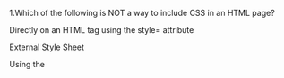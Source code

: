 1.Which of the following is NOT a way to include CSS in an HTML page?



Directly on an HTML tag using the style= attribute



External Style Sheet



Using the <style> tag inline in the HTML document



Using the <font> tag to enclose other tags - ✔

  <br/>

2.  Which HTML tag does nothing to the text it surrounds and has as its sole purpose to create a "handle" so as to be able to apply CSS to the text.



span - ✔



embed



h1



handle

<br/>
  
  
3.  Why is there more than one font listed in the following CSS rule? 

```
 body { font-family: "Trebuchet MS", Helvetica, Arial, sans-serif; } 
 body { font-family: "Trebuchet MS", Helvetica, Arial, sans-serif; } 
```



This is a syntax error, square braces [ ] should be used for the CSS rule



They are listed in descending preference order if the fonts specified are not present in the browser - ✔



This is a syntax error, the rule should start with "font-name"



They are the preferred fonts for Windows, Mac, Linux, and "Other" systems
  

 <br/>

  
4.  Which CSS selector controls how a link (anchor tag) looks while the user mouses over the link (i.e., while hovering)?




:hover



hover



a:hover - ✔

  
<br/>

5.  Which of these CSS rules make text appear in a bold face font?


font-expand: 10%



font-weight: bold - ✔



font-bold: on



font-style: bold



strong: yes
 
 <br/>


6.  What CSS selector would style a tag that looks like this: 

```
 < ... class="puppy"> 
 < ... class="puppy"> 
```


_puppy { ...



puppy { ...



.puppy { ... - ✔



puppy !important { ...



%puppy { ...

 <br/>

7.  What CSS rule allows you include a tag in markup but hide it from view in the browser?




font-size: -1px;



status: off;



right: 0;



display: block;



visibility: hidden; - ✔

 <br/>

8.  Which of the following CSS selectors is between the content area and the border? (CSS box model)


perimeter



padding - ✔



edge



margin



pixels


  <br/>
   
9.  What tag is used to import a style sheet into an HTML document?


<link



link - ✔



<link>


 <br/>

10. Which of the following statements are true?




A "class" attribute can only be used once in an HTML file



A tag can only have a "class" attribute or an "id" attribute but not both



It is recommended to use an "id" attribute many times in an HTML file



An "id" attribute should only be used once in an HTML file - ✔



A "class" attribute can be used many times in an HTML file - ✔

 <br/>
   
   
11. For the following HTML, which description of the "style=" attribute is most accurate?

```
 <p style="color: red;">
 <p style="color: red;">
```


It allows the application of the specified CSS rule to the content of the paragraph - ✔



It changes the color of the tab for this page in the browser to be red



It contains JavaScript to be executed when the user's mouse hovers over the paragraph



It changes the background color of the paragraph to red



It is an HTML syntax error and will be ignored


